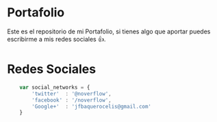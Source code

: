 # Portafolio
Este es el repositorio de mi Portafolio, si tienes algo que aportar puedes escribirme a mis redes sociales :+1:.
# Redes Sociales
```javascript
    var social_networks = {
        'twitter'  : '@noverflow',
        'facebook' : '/noverflow',
        'Google+'  : 'jfbaquerocelis@gmail.com'
    }
```
